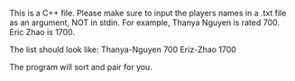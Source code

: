 This is a C++ file. Please make sure to input the players names in a .txt file as an argument, NOT in stdin.
For example, Thanya Nguyen is rated 700. Eric Zhao is 1700.

The list should look like:
Thanya-Nguyen 700
Eriz-Zhao 1700

The program will sort and pair for you.

